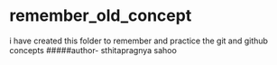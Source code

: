 # remember_old_concept
i have created this folder to remember and practice the git and github concepts
#####author- sthitapragnya sahoo
